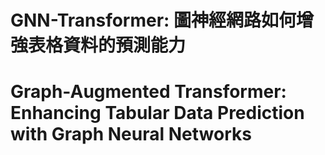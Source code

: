 # GNN-Transformer: 圖神經網路如何增強表格資料的預測能力
# Graph-Augmented Transformer: Enhancing Tabular Data Prediction with Graph Neural Networks
